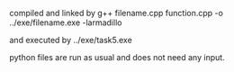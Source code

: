 compiled and linked by 
g++ filename.cpp function.cpp -o ../exe/filename.exe -larmadillo

and executed by 
../exe/task5.exe

python files are run as usual and does not need any input.
